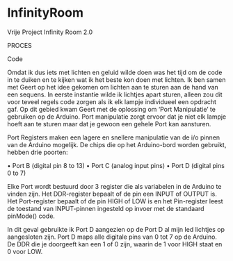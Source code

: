 # InfinityRoom
Vrije Project Infinity Room 2.0

PROCES 

Code

Omdat ik dus iets met lichten en geluid wilde doen was het tijd om de code in te duiken en te kijken wat ik het beste kon doen met lichten. Ik ben samen met Geert op het idee gekomen om lichten aan te sturen aan de hand van een sequens. In eerste instantie wilde ik lichtjes apart sturen, alleen zou dit voor teveel regels code zorgen als ik elk lampje individueel een opdracht gaf. Op dit gebied kwam Geert met de oplossing om ‘Port Manipulatie’ te gebruiken op de Arduino. Port manipulatie zorgt ervoor dat je niet elk lampje hoeft aan te sturen maar dat je gewoon een gehele Port kan aansturen. 

Port Registers maken een lagere en snellere manipulatie van de i/o pinnen van de Arduino mogelijk. De chips die op het Arduino-bord worden gebruikt, hebben drie poorten:

•	Port B (digital pin 8 to 13)
•	Port C (analog input pins)
•	Port D (digital pins 0 to 7)

Elke Port wordt bestuurd door 3 register die als variabelen in de Arduino te vinden zijn. Het DDR-register bepaalt of de pin een INPUT of OUTPUT is. Het Port-register bepaalt of de pin HIGH of LOW  is en het Pin-register leest de toestand van INPUT-pinnen ingesteld op invoer met de standaard pinMode() code.

In dit geval gebruikte ik Port D aangezien op de Port D al mijn led lichtjes op aangesloten zijn. Port D maps alle digitale pins van 0 tot 7 op de Arduino. De DDR die je doorgeeft kan een 1 of 0 zijn, waarin de 1 voor HIGH staat en 0 voor LOW.
